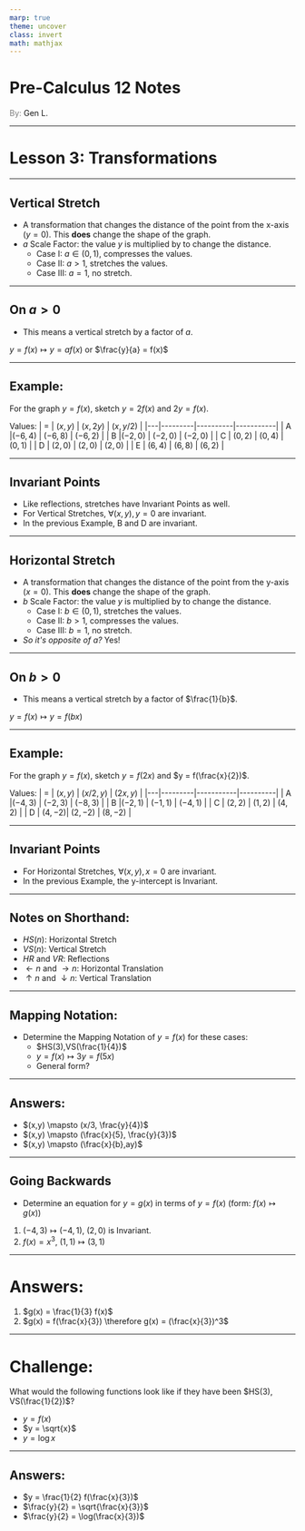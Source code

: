 ```yaml
---
marp: true
theme: uncover
class: invert
math: mathjax
---
```


# <!--fit--> Pre-Calculus 12 Notes
<span style="color:grey">By:</span> Gen L.

<!--_footer: In partnership with Hyperion University, 2024-->

---
<!--paginate: true-->

# Lesson 3: Transformations

---

## Vertical Stretch

* A transformation that changes the distance of the point from the x-axis ($y = 0$). This **does** change the shape of the graph.
* $a$ Scale Factor: the value $y$ is multiplied by to change the distance.
    * Case I: $a \in (0,1)$, compresses the values.
    * Case II: $a > 1$, stretches the values.
    * Case III: $a = 1$, no stretch.

---

## On $a > 0$
* This means a vertical stretch by a factor of $a$.

$y = f(x) \mapsto y = af(x)$ or $\frac{y}{a} = f(x)$

---

## Example:

For the graph $y = f(x)$, sketch $y = 2f(x)$ and $2y = f(x)$.

Values:
| = | $(x,y)$ | $(x,2y)$ | $(x,y/2)$ |
|---|---------|----------|-----------|
| A |$(-6,4)$ | $(-6,8)$ |  $(-6,2)$ |
| B |$(-2,0)$ | $(-2,0)$ |  $(-2,0)$ |
| C | $(0,2)$ |  $(0,4)$ |  $(0,1)$  |
| D | $(2,0)$ |  $(2,0)$ |  $(2,0)$  |
| E | $(6,4)$ |  $(6,8)$ |  $(6,2)$  |

---

## Invariant Points

* Like reflections, stretches have Invariant Points as well.
* For Vertical Stretches, $\forall (x,y), y = 0$ are invariant.
* In the previous Example, B and D are invariant.

---

## Horizontal Stretch

* A transformation that changes the distance of the point from the y-axis ($x = 0$). This **does** change the shape of the graph.
* $b$ Scale Factor: the value $y$ is multiplied by to change the distance.
    * Case I: $b \in (0,1)$, stretches the values.
    * Case II: $b > 1$, compresses the values.
    * Case III: $b = 1$, no stretch.
* *So it's opposite of $a$?* Yes!

---

## On $b > 0$
* This means a vertical stretch by a factor of $\frac{1}{b}$.

$y = f(x) \mapsto y = f(bx)$

---

## Example:

For the graph $y = f(x)$, sketch $y = f(2x)$ and $y = f(\frac{x}{2})$.

Values:
| = | $(x,y)$ | $(x/2,y)$ | $(2x,y)$ |
|---|---------|-----------|----------|
| A |$(-4,3)$ | $(-2,3)$  | $(-8,3)$ |
| B |$(-2,1)$ | $(-1,1)$  | $(-4,1)$ |
| C | $(2,2)$ |  $(1,2)$  | $(4,2)$  |
| D | $(4,-2)$|  $(2,-2)$ | $(8,-2)$ |

---

## Invariant Points

* For Horizontal Stretches, $\forall (x,y), x = 0$ are invariant.
* In the previous Example, the y-intercept is Invariant.

---

## Notes on Shorthand:

* $HS(n)$: Horizontal Stretch
* $VS(n)$: Vertical Stretch
* $HR$ and $VR$: Reflections
* $\leftarrow n$ and $\rightarrow n$: Horizontal Translation
* $\uparrow n$ and $\downarrow n$: Vertical Translation

---

## Mapping Notation:

* Determine the Mapping Notation of $y = f(x)$ for these cases:
    * $HS(3),VS(\frac{1}{4})$
    * $y = f(x) \mapsto 3y = f(5x)$
    * General form?

---

## Answers:

* $(x,y) \mapsto (x/3, \frac{y}{4})$
* $(x,y) \mapsto (\frac{x}{5}, \frac{y}{3})$
* $(x,y) \mapsto (\frac{x}{b},ay)$

---

## Going Backwards

* Determine an equation for $y = g(x)$ in terms of $y = f(x)$ (form: $f(x) \mapsto g(x)$)
1. $(-4,3) \mapsto (-4,1)$, $(2,0)$ is Invariant.
2. $f(x) = x^3$, $(1,1) \mapsto (3,1)$

---

# Answers:

1. $g(x) = \frac{1}{3} f(x)$
2. $g(x) = f(\frac{x}{3}) \therefore g(x) = (\frac{x}{3})^3$

---

# Challenge:

What would the following functions look like if they have been $HS(3), VS(\frac{1}{2})$?
* $y = f(x)$
* $y = \sqrt{x}$
* $y = \log x$

---

## Answers:

* $y = \frac{1}{2} f(\frac{x}{3})$
* $\frac{y}{2} = \sqrt{\frac{x}{3}}$
* $\frac{y}{2} = \log(\frac{x}{3})$

